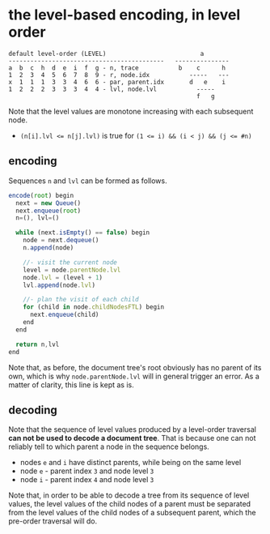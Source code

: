 
<!-- ======================================================================= -->
# the level-based encoding, in level order

```
default level-order (LEVEL)                          a
-------------------------------------------   ---------------
a  b  c  h  d  e  i  f  g - n, trace           b    c      h
1  2  3  4  5  6  7  8  9 - r, node.idx           -----   ---
x  1  1  1  3  3  4  6  6 - par, parent.idx       d   e    i
1  2  2  2  3  3  3  4  4 - lvl, node.lvl           -----
                                                    f   g
```

Note that the level values are monotone increasing with each subsequent node.

* `(n[i].lvl <= n[j].lvl)` is true for `(1 <= i) && (i < j) && (j <= #n)`

<!-- ======================================================================= -->
## encoding

Sequences `n` and `lvl` can be formed as follows.

```js
encode(root) begin
  next = new Queue()
  next.enqueue(root)
  n=(), lvl=()

  while (next.isEmpty() == false) begin
    node = next.dequeue()
    n.append(node)

    //- visit the current node
    level = node.parentNode.lvl
    node.lvl = (level + 1)
    lvl.append(node.lvl)

    //- plan the visit of each child
    for (child in node.childNodesFTL) begin
      next.enqueue(child)
    end
  end

  return n,lvl
end
```

Note that, as before, the document tree's root obviously has no parent of its
own, which is why `node.parentNode.lvl` will in general trigger an error.
As a matter of clarity, this line is kept as is.

<!-- ======================================================================= -->
## decoding

Note that the sequence of level values produced by a level-order traversal
**can not be used to decode a document tree**. That is because one can not
reliably tell to which parent a node in the sequence belongs.

* nodes `e` and `i` have distinct parents, while being on the same level
* node `e` - parent index `3` and node level `3`
* node `i` - parent index `4` and node level `3`

Note that, in order to be able to decode a tree from its sequence of level
values, the level values of the child nodes of a parent must be separated
from the level values of the child nodes of a subsequent parent, which the
pre-order traversal will do.
